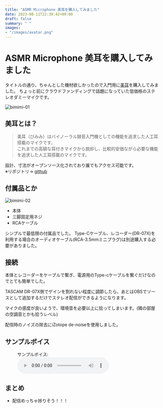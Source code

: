 ```yaml
---
title: "ASMR Microphone 美耳を購入してみました"
date: 2023-08-11T22:39:42+09:00
draft: false
summary: " " 
images:
- "/images/avatar.png"
---
```


# ASMR Microphone 美耳を購入してみました

タイトルの通り、ちゃんとした機材欲しかったので入門用に[美耳](https://bit-trade-one.co.jp/bimimi/)を購入してみました。
ちょっと前にクラウドファンディングで話題になっていた低価格のステレオダミーマイクです。

![bimimi-01](https://apx.sorayu.me/images/bimimi-01.jpg)

<!--more-->

## 美耳とは？

> 美耳（びみみ）はバイノーラル録音入門機としての機能を追求した人工耳搭載のマイクです。  
> これまでの高額な耳付きマイクから脱却し、比較的安価ながら必要な機能を追求した人工耳搭載のマイクです。

設計、寸法がオープンソース化されており誰でもアクセス可能です。  
※リポジトリ→ [github](https://github.com/bit-trade-one/ADBMM/tree/master)


## 付属品とか

![bimimi-02](https://apx.sorayu.me/images/bimimi-02.jpg)

- 本体
- 三脚固定用ネジ
- RCAケーブル

シンプルで最低限の付属品でした。 
Type-Cケーブル、レコーダー(DR-07X)を利用する場合のオーディオケーブル(RCA-3.5mmミニプラグ)は別途購入する必要がありました。


## 接続

本体とレコーダーをケーブルで繋ぎ、電源用のType-cケーブルを繋ぐだけなのでとても簡単でした。  

TASCAM DR-07X側でゲインを割れない程度に調節したら、あとはOBSでソースとして追加するだけでステレオ配信ができるようになります。  

マイクの感度が良いようで、環境音を必要以上に拾ってしまいます。(隣の部屋の空調音とかも拾うレベル)

配信時のノイズの除去にiZotope de-noiseを使用しました。

## サンプルボイス

<figure>
  <figcaption>サンプルボイス:</figcaption>
  <audio controls src="/media/voice-sample.mp3">
    <a href="/media/voice-sample.mp3"> Download audio </a>
  </audio>
</figure>

## まとめ
- 配信めっちゃ捗りそう！！！



